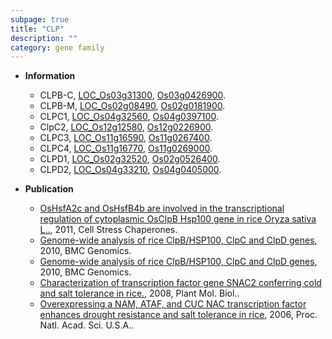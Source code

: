 ```yaml
---
subpage: true
title: "CLP"
description: ""
category: gene family
---
```


* **Information**  
    + CLPB-C, [LOC_Os03g31300](http://rice.plantbiology.msu.edu/cgi-bin/ORF_infopage.cgi?orf=LOC_Os03g31300), [Os03g0426900](http://rapdb.dna.affrc.go.jp/viewer/gbrowse_details/irgsp1?name=Os03g0426900).
    + CLPB-M, [LOC_Os02g08490](http://rice.plantbiology.msu.edu/cgi-bin/ORF_infopage.cgi?orf=LOC_Os02g08490), [Os02g0181900](http://rapdb.dna.affrc.go.jp/viewer/gbrowse_details/irgsp1?name=Os02g0181900).
    + CLPC1, [LOC_Os04g32560](http://rice.plantbiology.msu.edu/cgi-bin/ORF_infopage.cgi?orf=LOC_Os04g32560), [Os04g0397100](http://rapdb.dna.affrc.go.jp/viewer/gbrowse_details/irgsp1?name=Os04g0397100).
    + ClpC2, [LOC_Os12g12580](http://rice.plantbiology.msu.edu/cgi-bin/ORF_infopage.cgi?orf=LOC_Os12g12580), [Os12g0226900](http://rapdb.dna.affrc.go.jp/viewer/gbrowse_details/irgsp1?name=Os12g0226900).
    + CLPC3, [LOC_Os11g16590](http://rice.plantbiology.msu.edu/cgi-bin/ORF_infopage.cgi?orf=LOC_Os11g16590), [Os11g0267400](http://rapdb.dna.affrc.go.jp/viewer/gbrowse_details/irgsp1?name=Os11g0267400).
    + CLPC4, [LOC_Os11g16770](http://rice.plantbiology.msu.edu/cgi-bin/ORF_infopage.cgi?orf=LOC_Os11g16770), [Os11g0269000](http://rapdb.dna.affrc.go.jp/viewer/gbrowse_details/irgsp1?name=Os11g0269000).
    + CLPD1, [LOC_Os02g32520](http://rice.plantbiology.msu.edu/cgi-bin/ORF_infopage.cgi?orf=LOC_Os02g32520), [Os02g0526400](http://rapdb.dna.affrc.go.jp/viewer/gbrowse_details/irgsp1?name=Os02g0526400).
    + CLPD2, [LOC_Os04g33210](http://rice.plantbiology.msu.edu/cgi-bin/ORF_infopage.cgi?orf=LOC_Os04g33210), [Os04g0405000](http://rapdb.dna.affrc.go.jp/viewer/gbrowse_details/irgsp1?name=Os04g0405000).

* **Publication**  
    + [OsHsfA2c and OsHsfB4b are involved in the transcriptional regulation of cytoplasmic OsClpB Hsp100 gene in rice Oryza sativa L..](http://www.ncbi.nlm.nih.gov/pubmed?term=OsHsfA2c+and+OsHsfB4b+are+involved+in+the+transcriptional+regulation+of+cytoplasmic+OsClpB+Hsp100+gene+in+rice+Oryza+sativa+L..%5BTitle%5D), 2011, Cell Stress Chaperones.
    + [Genome-wide analysis of rice ClpB/HSP100, ClpC and ClpD genes](http://www.ncbi.nlm.nih.gov/pubmed?term=Genome-wide+analysis+of+rice+ClpB/HSP100,+ClpC+and+ClpD+genes%5BTitle%5D), 2010, BMC Genomics.
    + [Genome-wide analysis of rice ClpB/HSP100, ClpC and ClpD genes](http://www.ncbi.nlm.nih.gov/pubmed?term=Genome-wide+analysis+of+rice+ClpB/HSP100,+ClpC+and+ClpD+genes%5BTitle%5D), 2010, BMC Genomics.
    + [Characterization of transcription factor gene SNAC2 conferring cold and salt tolerance in rice.](http://www.ncbi.nlm.nih.gov/pubmed?term=Characterization+of+transcription+factor+gene+SNAC2+conferring+cold+and+salt+tolerance+in+rice.%5BTitle%5D), 2008, Plant Mol. Biol..
    + [Overexpressing a NAM, ATAF, and CUC NAC transcription factor enhances drought resistance and salt tolerance in rice](http://www.ncbi.nlm.nih.gov/pubmed?term=Overexpressing+a+NAM,+ATAF,+and+CUC+NAC+transcription+factor+enhances+drought+resistance+and+salt+tolerance+in+rice%5BTitle%5D), 2006, Proc. Natl. Acad. Sci. U.S.A..


